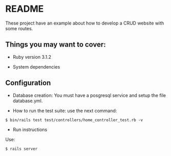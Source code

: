# README

These project have an example about how to develop a CRUD website with some routes. 

## Things you may want to cover:

* Ruby version 3.1.2

* System dependencies

## Configuration

* Database creation: You must have a posgresql service and setup the file database.yml.

* How to run the test suite: use the next command:
```
$ bin/rails test test/controllers/home_controller_test.rb -v

```
* Run instructions

Use:
```
$ rails server
```
